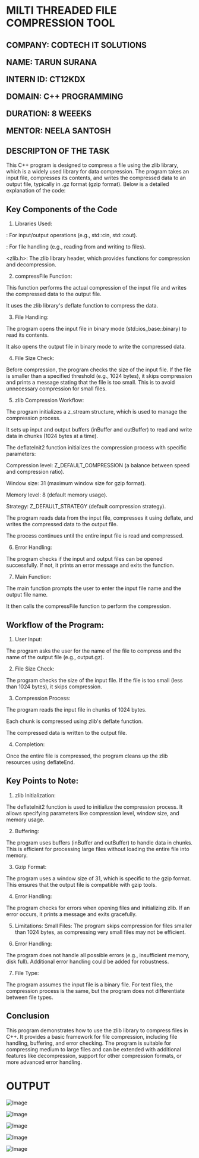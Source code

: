 <h1>MILTI THREADED FILE COMPRESSION TOOL</h1>

<h2>COMPANY: CODTECH IT SOLUTIONS

NAME: TARUN SURANA

INTERN ID: CT12KDX

DOMAIN: C++ PROGRAMMING

DURATION: 8 WEEEKS

MENTOR: NEELA SANTOSH</h2>

<h2>DESCRIPTON OF THE TASK</h2>

This C++ program is designed to compress a file using the zlib library, which is a widely used library for data compression.
The program takes an input file, compresses its contents, and writes the compressed data to an output file, typically in .gz format (gzip format). Below is a detailed explanation of the code:

<h2>Key Components of the Code</h2>

1. Libraries Used:

<iostream>: For input/output operations (e.g., std::cin, std::cout).

<fstream>: For file handling (e.g., reading from and writing to files).

<zlib.h>: The zlib library header, which provides functions for compression and decompression.

2. compressFile Function:

This function performs the actual compression of the input file and writes the compressed data to the output file.

It uses the zlib library's deflate function to compress the data.

3. File Handling:

The program opens the input file in binary mode (std::ios_base::binary) to read its contents.

It also opens the output file in binary mode to write the compressed data.

4. File Size Check:

Before compression, the program checks the size of the input file. If the file is smaller than a specified threshold (e.g., 1024 bytes), it skips compression and prints a message stating that the file is too small. This is to avoid unnecessary compression for small files.

5. zlib Compression Workflow:

The program initializes a z_stream structure, which is used to manage the compression process.

It sets up input and output buffers (inBuffer and outBuffer) to read and write data in chunks (1024 bytes at a time).

The deflateInit2 function initializes the compression process with specific parameters:

Compression level: Z_DEFAULT_COMPRESSION (a balance between speed and compression ratio).

Window size: 31 (maximum window size for gzip format).

Memory level: 8 (default memory usage).

Strategy: Z_DEFAULT_STRATEGY (default compression strategy).

The program reads data from the input file, compresses it using deflate, and writes the compressed data to the output file.

The process continues until the entire input file is read and compressed.

6. Error Handling:

The program checks if the input and output files can be opened successfully. If not, it prints an error message and exits the function.

7. Main Function:

The main function prompts the user to enter the input file name and the output file name.

It then calls the compressFile function to perform the compression.

<h2>Workflow of the Program:</h2>

1. User Input:

The program asks the user for the name of the file to compress and the name of the output file (e.g., output.gz).

2. File Size Check:

The program checks the size of the input file. If the file is too small (less than 1024 bytes), it skips compression.

3. Compression Process:

The program reads the input file in chunks of 1024 bytes.

Each chunk is compressed using zlib's deflate function.

The compressed data is written to the output file.

4. Completion:

Once the entire file is compressed, the program cleans up the zlib resources using deflateEnd.

<h2>Key Points to Note:</h2>

1. zlib Initialization:

The deflateInit2 function is used to initialize the compression process. It allows specifying parameters like compression level, window size, and memory usage.

2. Buffering:

The program uses buffers (inBuffer and outBuffer) to handle data in chunks. This is efficient for processing large files without loading the entire file into memory.

3. Gzip Format:

The program uses a window size of 31, which is specific to the gzip format. This ensures that the output file is compatible with gzip tools.

4. Error Handling:

The program checks for errors when opening files and initializing zlib. If an error occurs, it prints a message and exits gracefully.

5. Limitations:
Small Files: The program skips compression for files smaller than 1024 bytes, as compressing very small files may not be efficient.

6. Error Handling:

The program does not handle all possible errors (e.g., insufficient memory, disk full). Additional error handling could be added for robustness.

7. File Type:

The program assumes the input file is a binary file. For text files, the compression process is the same, but the program does not differentiate between file types.

<h2>Conclusion</h2>

This program demonstrates how to use the zlib library to compress files in C++. It provides a basic framework for file compression, including file handling, buffering, and error checking. The program is suitable for compressing medium to large files and can be extended with additional features like decompression, support for other compression formats, or more advanced error handling.

<h1>OUTPUT</h1>

![Image](https://github.com/user-attachments/assets/e176e1eb-a6d8-4bd7-99d8-b2665eb1ae06)

![Image](https://github.com/user-attachments/assets/6fbd746f-c118-45db-bc99-985cb42c0244)

![Image](https://github.com/user-attachments/assets/54fb3b95-b3e6-4605-841e-1d61a084c977)

![Image](https://github.com/user-attachments/assets/0d6cd4ba-4ba3-45bc-bf5c-ea23e9b01cdf)

![Image](https://github.com/user-attachments/assets/2d33b5f5-33c2-4a16-93c1-4436bc71c787)
